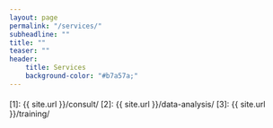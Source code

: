 ```yaml
---
layout: page
permalink: "/services/"
subheadline: ""
title: ""
teaser: ""
header:
    title: Services
    background-color: "#b7a57a;"
---
```


<h4></h4>


 [1]: {{ site.url }}/consult/
 [2]: {{ site.url }}/data-analysis/
 [3]: {{ site.url }}/training/
